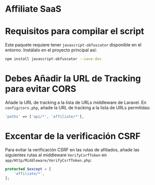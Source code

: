 # Affiliate SaaS

# Requisitos para compilar el script

Este paquete requiere tener `javascript-obfuscator` disponible en el entorno. Instálalo en el proyecto principal así:

```bash
npm install javascript-obfuscator --save-dev
```

# Debes Añadir la URL de Tracking para evitar CORS

Añade la URL de tracking a la lista de URLs middleware de Laravel.
En `config/cors.php`, añade la URL de tracking a la lista de URLs permitidas:

```php
'paths' => ['api/*', 'affiliate/*'],
```

# Excentar de la verificación CSRF
Para evitar la verificación CSRF en las rutas de afiliados, añade las siguientes rutas al middleware `VerifyCsrfToken` en `app/Http/Middleware/VerifyCsrfToken.php`:

```php
protected $except = [
    'affiliate/*',
];
```